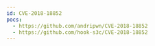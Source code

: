 ```yaml
---
id: CVE-2018-18852
pocs:
  - https://github.com/andripwn/CVE-2018-18852
  - https://github.com/hook-s3c/CVE-2018-18852
---
```

